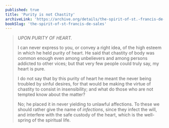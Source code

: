 ```yaml
---
published: true
title: 'Purity is not Chastity'
archiveLink: 'https://archive.org/details/the-spirit-of-st.-francis-de-sales/page/142?view=theater'
bookSlug: 'the-spirit-of-st-francis-de-sales'
---
```


> *UPON PURITY OF HEART.*
> 
> I can never express to you, or convey a right idea, of the high esteem in which he held purity of heart. He said that chastity of body was common enough even among unbelievers and among persons addicted to other vices; but that very few people could truly say, my heart is pure.
> 
> I do not say that by this purity of heart he meant the never being troubled by sinful desires, for that would be making the virtue of chastity to consist in insensibility; and what do those who are not tempted know about the matter?
> 
> No; he placed it in never yielding to unlawful affections. To these we should rather give the name of *infections*, since they infect the will, and interfere with the safe custody of the heart, which is the well-spring of the spiritual life.

